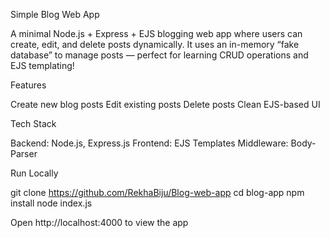 Simple Blog Web App

A minimal Node.js + Express + EJS blogging web app where users can create, edit, and delete posts dynamically.
It uses an in-memory “fake database” to manage posts — perfect for learning CRUD operations and EJS templating! 

Features

Create new blog posts
Edit existing posts
Delete posts
Clean EJS-based UI

Tech Stack

Backend: Node.js, Express.js
Frontend: EJS Templates
Middleware: Body-Parser

Run Locally

git clone https://github.com/RekhaBiju/Blog-web-app
cd blog-app
npm install
node index.js

Open http://localhost:4000 to view the app 
